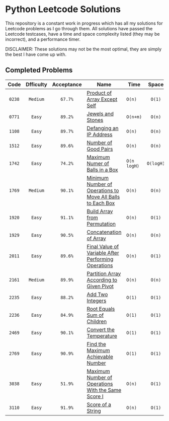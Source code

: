 # Python Leetcode Solutions
This repository is a constant work in progress which has all my solutions for Leetcode problems as I go through them. All solutions have passed the Leetcode testcases, have a time and space complexity listed (they may be incorrect), and a performance timer.  
  
DISCLAIMER: These solutions may not be the most optimal, they are simply the best I have come up with.

## Completed Problems
|  Code  | Dfficulty | Acceptance |                                                                              Name                                                                               |    Time     |   Space   |
| :---:  |   :---:   |    :---:   |                                                                              ---                                                                                |    ---      |   :---:   |
| `0238` | `Medium`  | `67.7%`    | [Product of Array Except Self](https://leetcode.com/problems/product-of-array-except-self)                                                                      | `O(n)`      | `O(1)`    |
| `0771` | `Easy`    | `89.2%`    | [Jewels and Stones](https://leetcode.com/problems/jewels-and-stones)                                                                                            | `O(n+m)`    | `O(n)`    |
| `1108` | `Easy`    | `89.7%`    | [Defanging an IP Address](https://leetcode.com/problems/defanging-an-ip-address)                                                                                | `O(n)`      | `O(n)`    |
| `1512` | `Easy`    | `89.6%`    | [Number of Good Pairs](https://leetcode.com/problems/number-of-good-pairs)                                                                                      | `O(n)`      | `O(n)`    |
| `1742` | `Easy`    | `74.2%`    | [Maximum Numer of Balls in a Box](https://leetcode.com/problems/maximum-number-of-balls-in-a-box)                                                               | `O(n logH)` | `O(logH)` |
| `1769` | `Medium`  | `90.1%`    | [Minimum Number of Operations to Move All Balls to Each Box](https://leetcode.com/problems/minimum-number-of-operations-to-move-all-balls-to-each-box)          | `O(n)`      | `O(n)`    |
| `1920` | `Easy`    | `91.1%`    | [Build Array from Permutation](https://leetcode.com/problems/build-array-from-permutation)                                                                      | `O(n)`      | `O(1)`    |
| `1929` | `Easy`    | `90.5%`    | [Concatenation of Array]([url](https://leetcode.com/problems/concatenation-of-array))                                                                           | `O(n)`      | `O(n)`    |
| `2011` | `Easy`    | `89.6%`    | [Final Value of Variable After Performing Operations](https://leetcode.com/problems/final-value-of-variable-after-performing-operations)                        | `O(n)`      | `O(1)`    |
| `2161` | `Medium`  | `89.9%`    | [Partition Array According to Given Pivot](https://leetcode.com/problems/partition-array-according-to-given-pivot)                                              | `O(n)`      | `O(n)`    |
| `2235` | `Easy`    | `88.2%`    | [Add Two Integers](https://leetcode.com/problems/add-two-integers)                                                                      | `O(1)`      | `O(1)`    |
| `2236` | `Easy`    | `84.9%`    | [Root Equals Sum of Children](https://leetcode.com/problems/root-equals-sum-of-children)                                                           | `O(1)`      | `O(1)`    |
| `2469` | `Easy`    | `90.1%`    | [Convert the Temperature]([url](https://leetcode.com/problems/convert-the-temperature))                                                                         | `O(1)`      | `O(1)`    |
| `2769` | `Easy`    | `90.9%`    | [Find the Maximum Achievable Number]([url](https://leetcode.com/problems/find-the-maximum-achievable-number))                                                   | `O(1)`      | `O(1)`    |
| `3038` | `Easy`    | `51.9%`    | [Maximum Number of Operations With the Same Score I]([url](https://leetcode.com/problems/maximum-number-of-operations-with-the-same-score-i))                   | `O(n)`      | `O(1)`    |
| `3110` | `Easy`    | `91.9%`    | [Score of a String]([url](https://leetcode.com/problems/score-of-a-string))                                                                                     | `O(n)`      | `O(1)`    |
